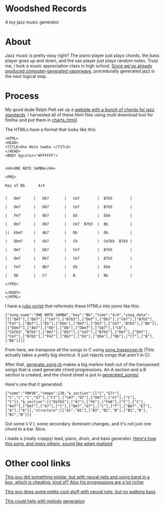 # Woodshed Records
A toy jazz music generator

# About
Jazz music is pretty easy right? The piano player just plays chords, the bass player goes up and down, and the sax player just plays random notes. Trust me, I took a music appreciation class in high school. [Since we've already produced computer-generated vaporwave](https://github.com/WJLiddy/Macintech), procedurally generated jazz is the next logical step.

# Process
My good dude Ralph Patt set up a [website with a bunch of chords for jazz standards](http://www.ralphpatt.com/Song.html). I harvested all of these html files using multi download tool for firefox and put them in [charts_html/](charts_html).

The HTMLs have a format that looks like this:
```
<HTML>
<HEAD>
<TITLE>One Note Samba </TITLE>
</HEAD>
<BODY bgcolor="#FFFFFF">


<H4>ONE NOTE SAMBA</H4>

<PRE>
                              
Key of Bb      4/4                                                                                                                                  


[   Dm7      |   Db7       |   Cm7        |  B7b5        |
                             
|   Dm7      |   Db7       |   Cm7        |  B7b5        |
                                
|   Fm7      |   Bb7       |   Eb         |  Ebm         | 

|   Dm7      |   Db7       |   Cm7  B7b5  |  Bb          | 
         
||  Ebm7     |   Ab7       |   Db         |  Db          | 

|   Dbm7     |   Gb7       |   Cb         |  Cm7b5  B7b5 | 	
                    
|   Dm7      |   Db7       |   Cm7        |  B7b5        |
                             
|   Dm7      |   Db7       |   Cm7        |  B7b5        |
                                
|   Fm7      |   Bb7       |   Eb         |  Ebm         |

|   Db       |   C7        |   B          |  Bb          | 

</PRE>

</BODY>
</HTML>
```

I have a [ruby script](html_converter.rb) that reformats these HTMLs into jsons like this:

`
{"song_name":"ONE NOTE SAMBA","key":"Bb","time":"4/4","song_data":[[["Dm7"],["Db7"],["Cm7"],["B7b5"],["Dm7"],["Db7"],["Cm7"],["B7b5"],["Fm7"],["Bb7"],["Eb"],["Ebm"],["Dm7"],["Db7"],["Cm7","B7b5"],["Bb"]],[["Ebm7"],["Ab7"],["Db"],["Db"],["Dbm7"],["Gb7"],["Cb"],["Cm7b5","B7b5"],["Dm7"],["Db7"],["Cm7"],["B7b5"],["Dm7"],["Db7"],["Cm7"],["B7b5"],["Fm7"],["Bb7"],["Eb"],["Ebm"],["Db"],["C7"],["B"],["Bb"]]]}
`

From here, we transpose all the songs to C using [song_trasponse.rb](song_trasponse.rb)
(This actually takes a pretty big shortcut. It just rejects songs that aren't in C). 

After that, [generate_song.rb](generate_song.rb) makes a big markov hash out of the transposed songs that is used generate chord progressions. An A section and a B section is created, and the chord sheet is put in [generated_songs/](generated_songs/)

Here's one that it generated:

`
{"name":"YNKVK","tempo":130,"a_section":[["C","G7+"],["C","C","C","G7"],["C7"],["C#7","D7"],["Dm7"],["G7"],["C"],["C"]],"b_section":[["Em7b5"],["A7"],["F6"],["Fm6"],["C"],["C"],["Am7"],["Dm7"],["G7"],["C"],["Dm7","G7"],["C"],["F"],["Bm7","E7"],["A"],["A"]],"structure":[["A1","B1"],["B2","B1","B"],["B1","B"],["B1","B"]]}
`

Got some ii V I, some secondary dominant changes, and it's not just one chord to a bar. Nice.

I made a (really crappy) lead, piano, drum, and bass generator. [Here's how this song, and many others, sound like when realized](http://www.imgur.com)


# Other cool links
[This guy did something similar, but with neural nets and using band in a box, which is cheating, kind of? Also his progressions are a lot richer](https://keunwoochoi.wordpress.com/2016/02/19/lstm-realbook/)

[This guy does some pretty cool stuff with neural nets, but no walking bass](https://soundcloud.com/deepjazz-ai)

[This could help with melody generation](https://jazzomat.hfm-weimar.de/dbformat/dbcontent.html)
